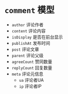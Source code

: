 # `comment` 模型
- `author` 评论作者
- `content` 评论内容
- `isDisplay` 是否在前台显示
- `publishAt` 发布时间
- `post` 评论文章
- `parent` 评论父级
- `agreeCount` 赞同数量
- `replyCount` 回复数量
- `meta` 评论元信息
	- `ua` 评论者UA
	- `ip` 评论者IP